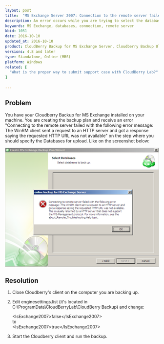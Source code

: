 ```yaml
---
layout: post
title:  "MS Exchange Server 2007: Connection to the remote server failed"
description: An error occurs while you are trying to select the databases for backup
keywords: MS Exchange, databases, connection, remote server
kbid: 1051
date: 2016-10-10
updated_at: 2016-10-10
product: CloudBerry Backup for MS Exchange Server, Cloudberry Backup Ultimate
versions: 4.8 and later
type: Standalone, Online (MBS)
platform: Windows
related: [
  "What is the proper way to submit support case with CloudBerry Lab?"
]

---
```

## Problem

You have your Cloudberry Backup for MS Exchange installed on your machine. You are creating the backup plan and receive an error "Connecting to the remote server failed with the following error message: The WinRM client sent a request to an HTTP server and got a response saying the requested HTTP URL was not available" on the step where you should specify the Databases for upload. Like on the screenshot below:

![The connection to remote server failed](/images/ms_exchange_error.png)

## Resolution

1. Close Cloudberry's client on the computer you are backing up.
2. Edit enginesettings.list (it's located in C:\ProgramData\CloudBerryLab\CloudBerry Backup\) and change:

    &lt;IsExchange2007&gt;false&lt;/IsExchange2007&gt;<br/>to<br/>&lt;IsExchange2007&gt;true&lt;/IsExchange2007&gt;

3. Start the Cloudberry client and run the backup.
